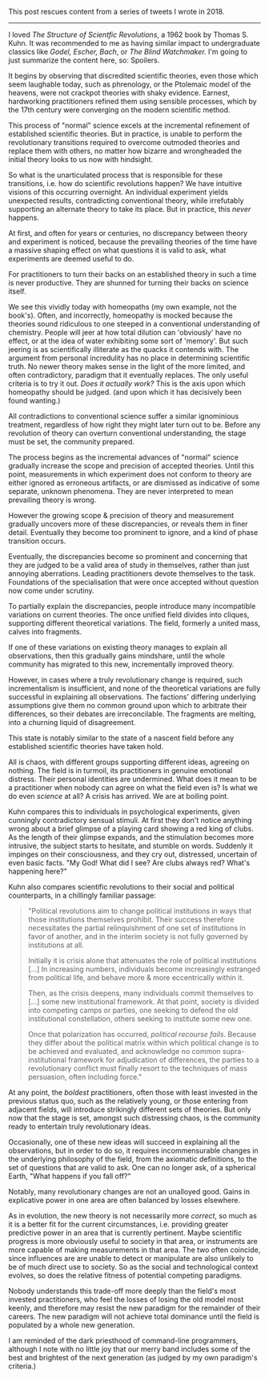 <!--
.. title: The Structure of Scientific Revolutions
.. slug: the-structure-of-scientific-revolutions
.. date: 2020-06-14 09:02:22 UTC-05:00
.. tags: books,writing,science,politics
.. category: 
.. link: 
.. description: 
.. type: text
-->

This post rescues content from a series of tweets I wrote in 2018.

---

I loved *The Structure of Scientfic Revolutions*, a 1962 book by Thomas S.
Kuhn. It was recommended to me as having similar impact to undergraduate
classics like *Godel, Escher, Bach*, or *The Blind Watchmaker.* I'm going
to just summarize the content here, so: Spoilers.

It begins by observing that discredited scientific theories, even those
which seem laughable today, such as phrenology, or the Ptolemaic model of the
heavens, were not crackpot theories with shaky evidence. Earnest, hardworking
practitioners refined them using sensible processes, which by the 17th century
were converging on the modern scientific method.

This process of "normal" science excels at the incremental refinement of
established scientific theories. But in practice, is unable to perform the
revolutionary transitions required to overcome outmoded theories and replace
them with others, no matter how bizarre and wrongheaded the initial theory
looks to us now with hindsight.

So what is the unarticulated process that is responsible for these
transitions, i.e. how do scientific revolutions happen? We have intuitive
visions of this occurring overnight. An individual experiment yields unexpected
results, contradicting conventional theory, while irrefutably supporting an
alternate theory to take its place. But in practice, this *never* happens.

At first, and often for years or centuries, no discrepancy between theory and
experiment is noticed, because the prevailing theories of the time have a
massive shaping effect on what questions it is valid to ask, what experiments
are deemed useful to do.

For practitioners to turn their backs on an established theory in such a time
is never productive. They are shunned for turning their backs on science
itself.

We see this vividly today with homeopaths (my own example, not the book's).
Often, and incorrectly, homeopathy is mocked because the theories sound
ridiculous to one steeped in a conventional understanding of chemistry.
People will jeer at how total dilution can 'obviously' have no effect,
or at the idea of water exhibiting some sort of 'memory'. But such jeering is
as scientifically illiterate as the quacks it contends with. The argument from
personal incredulity has no place in determining scientific truth. No newer
theory makes sense in the light of the more limited, and often contradictory,
paradigm that it eventually replaces. The only useful criteria is to try it
out. *Does it actually work?* This is the axis upon which homeopathy should be
judged. (and upon which it has decisively been found wanting.)

All contradictions to conventional science suffer a similar ignominious
treatment, regardless of how right they might later turn out to be. Before any
revolution of theory can overturn conventional understanding, the stage
must be set, the community prepared.

The process begins as the incremental advances of "normal" science gradually
increase the scope and precision of accepted theories. Until this point,
measurements in which experiment does not conform to theory are either ignored
as erroneous artifacts, or are dismissed as indicative of some separate,
unknown phenomena. They are never interpreted to mean prevailing theory is
wrong.

However the growing scope & precision of theory and measurement gradually
uncovers more of these discrepancies, or reveals them in finer detail.
Eventually they become too prominent to ignore, and a kind of phase transition
occurs.

Eventually, the discrepancies become so prominent and concerning that they
are judged to be a valid area of study in themselves, rather than just annoying
aberrations. Leading practitioners devote themselves to the task. Foundations
of the specialisation that were once accepted without question now come under
scrutiny.

To partially explain the discrepancies, people introduce many incompatible
variations on current theories. The once unified field divides into cliques,
supporting different theoretical variations. The field, formerly a united mass,
calves into fragments.

If one of these variations on existing theory manages to explain all
observations, then this gradually gains mindshare, until the whole community
has migrated to this new, incrementally improved theory.

However, in cases where a truly revolutionary change is required, such
incrementalism is insufficient, and none of the theoretical variations are
fully successful in explaining all observations. The factions' differing
underlying assumptions give them no common ground upon which to arbitrate their
differences, so their debates are irreconcilable. The fragments are melting,
into a churning liquid of disagreement.

This state is notably similar to the state of a nascent field before any
established scientific theories have taken hold.

All is chaos, with different groups supporting different ideas, agreeing on
nothing. The field is in turmoil, its practitioners in genuine emotional
distress. Their personal identities are undermined. What does it mean to be a
practitioner when nobody can agree on what the field even is? Is what we do
even *science* at all? A crisis has arrived. We are at boiling point.

Kuhn compares this to individuals in psychological experiments, given cunningly
contradictory sensual stimuli. At first they don't notice anything wrong about
a brief glimpse of a playing card showing a red king of clubs. As the length of
their glimpse expands, and the stimulation becomes more intrusive, the subject
starts to hesitate, and stumble on words. Suddenly it impinges on their
consciousness, and they cry out, distressed, uncertain of even basic facts. "My
God! What did I see? Are clubs always red? What's happening here?"

Kuhn also compares scientific revolutions to their social and political
counterparts, in a chillingly familiar passage:

> "Political revolutions aim to change political institutions in ways that
those institutions themselves prohibit. Their success therefore necessitates
the partial relinquishment of one set of institutions in favor of another, and
in the interim society is not fully governed by institutions at all.
>
> Initially it is crisis alone that attenuates the role of political
institutions [...] In increasing numbers, individuals become increasingly
estranged from political life, and behave more & more eccentrically within
it.
>
> Then, as the crisis deepens, many individuals commit themselves to [...] some
new institutional framework. At that point, society is divided into competing
camps or parties, one seeking to defend the old institutional constellation,
others seeking to institute some new one.
>
> Once that polarization has occurred, *political recourse fails*. Because
they differ about the political matrix within which political change is to be
achieved and evaluated, and acknowledge no common supra-institutional framework
for adjudication of differences, the parties to a revolutionary conflict must
finally resort to the techniques of mass persuasion, often including force."

At any point, the *boldest* practitioners, often those with least invested in
the previous status quo, such as the relatively young, or those entering from
adjacent fields, will introduce strikingly different sets of theories. But only
now that the stage is set, amongst such distressing chaos, is the community
ready to entertain truly revolutionary ideas.

Occasionally, one of these new ideas will succeed in explaining all the
observations, but in order to do so, it requires incommensurable changes in the
underlying philosophy of the field, from the axiomatic definitions, to the set
of questions that are valid to ask. One can no longer ask, of a spherical
Earth, "What happens if you fall off?"

Notably, many revolutionary changes are not an unalloyed good. Gains in
explicative power in one area are often balanced by losses elsewhere.

As in evolution, the new theory is not necessarily more *correct*, so much as
it is a better fit for the current circumstances, i.e. providing greater
predictive power in an area that is currently pertinent. Maybe scientific
progress is more obviously useful to society in that area, or instruments are
more capable of making measurements in that area. The two often coincide,
since influences are are unable to detect or manipulate are also unlikely to
be of much direct use to society. So as the social and technological context
evolves, so does the relative fitness of potential competing paradigms.

Nobody understands this trade-off more deeply than the field's most
invested practitioners, who feel the losses of losing the old model most
keenly, and therefore may resist the new paradigm for the remainder of their
careers. The new paradigm will not achieve total dominance until the field is
populated by a whole new generation.

I am reminded of the dark priesthood of command-line programmers, although
I note with no little joy that our merry band includes some of the best and
brightest of the next generation (as judged by my own paradigm's criteria.)

